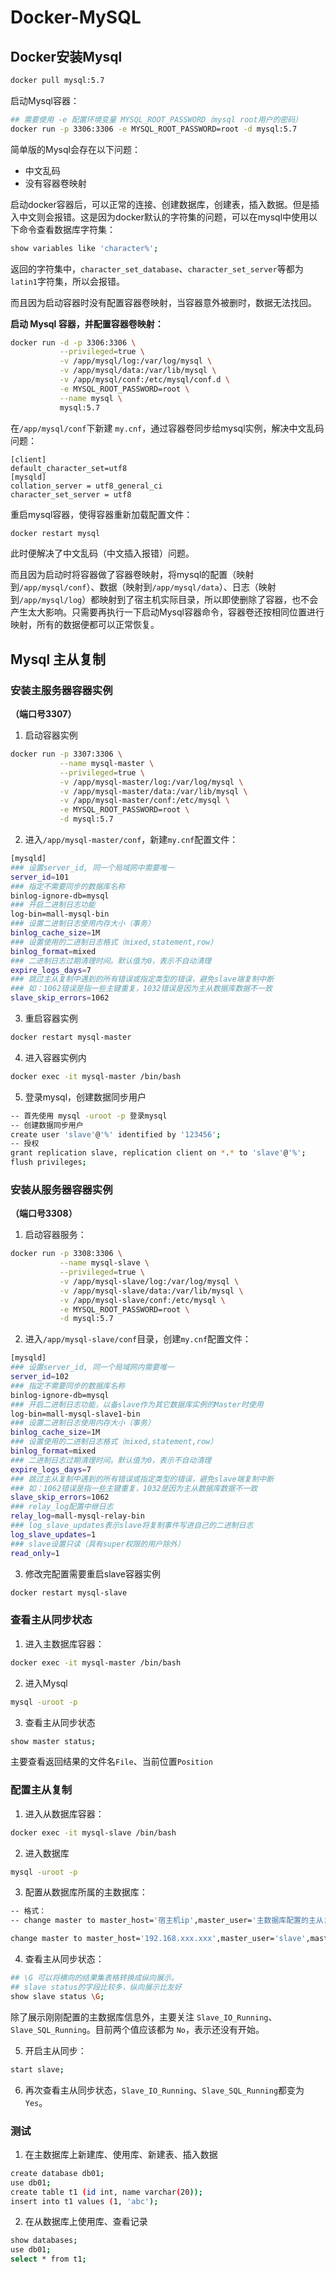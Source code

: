 # Docker-MySQL

## Docker安装Mysql

```sh
docker pull mysql:5.7
```

启动Mysql容器：

```sh
## 需要使用 -e 配置环境变量 MYSQL_ROOT_PASSWORD（mysql root用户的密码）
docker run -p 3306:3306 -e MYSQL_ROOT_PASSWORD=root -d mysql:5.7
```

简单版的Mysql会存在以下问题：

- 中文乱码
- 没有容器卷映射

启动docker容器后，可以正常的连接、创建数据库，创建表，插入数据。但是插入中文则会报错。这是因为docker默认的字符集的问题，可以在mysql中使用以下命令查看数据库字符集： 

```sh
show variables like 'character%';
```

返回的字符集中，`character_set_database`、`character_set_server`等都为`latin1`字符集，所以会报错。

而且因为启动容器时没有配置容器卷映射，当容器意外被删时，数据无法找回。

**启动 Mysql 容器，并配置容器卷映射：**    

```sh
docker run -d -p 3306:3306 \
           --privileged=true \
           -v /app/mysql/log:/var/log/mysql \
           -v /app/mysql/data:/var/lib/mysql \
           -v /app/mysql/conf:/etc/mysql/conf.d \
           -e MYSQL_ROOT_PASSWORD=root \
           --name mysql \
           mysql:5.7
```

在`/app/mysql/conf`下新建 `my.cnf`，通过容器卷同步给mysql实例，解决中文乱码问题： 

```sh]
[client]
default_character_set=utf8
[mysqld]
collation_server = utf8_general_ci
character_set_server = utf8
```

重启mysql容器，使得容器重新加载配置文件： 

```sh
docker restart mysql
```

此时便解决了中文乱码（中文插入报错）问题。

而且因为启动时将容器做了容器卷映射，将mysql的配置（映射到`/app/mysql/conf`）、数据（映射到`/app/mysql/data`）、日志（映射到`/app/mysql/log`）都映射到了宿主机实际目录，所以即使删除了容器，也不会产生太大影响。只需要再执行一下启动Mysql容器命令，容器卷还按相同位置进行映射，所有的数据便都可以正常恢复。

## Mysql 主从复制

### 安装主服务器容器实例

**（端口号3307）**

1. 启动容器实例 

```sh
docker run -p 3307:3306 \
           --name mysql-master \
           --privileged=true \
           -v /app/mysql-master/log:/var/log/mysql \
           -v /app/mysql-master/data:/var/lib/mysql \
           -v /app/mysql-master/conf:/etc/mysql \
           -e MYSQL_ROOT_PASSWORD=root \
           -d mysql:5.7
```

2. 进入`/app/mysql-master/conf`，新建`my.cnf`配置文件： 

```sh
[mysqld]
### 设置server_id, 同一个局域网中需要唯一
server_id=101
### 指定不需要同步的数据库名称
binlog-ignore-db=mysql
### 开启二进制日志功能
log-bin=mall-mysql-bin
### 设置二进制日志使用内存大小（事务）
binlog_cache_size=1M
### 设置使用的二进制日志格式（mixed,statement,row）
binlog_format=mixed
### 二进制日志过期清理时间。默认值为0，表示不自动清理
expire_logs_days=7
### 跳过主从复制中遇到的所有错误或指定类型的错误，避免slave端复制中断
### 如：1062错误是指一些主键重复，1032错误是因为主从数据库数据不一致
slave_skip_errors=1062
```

3.  重启容器实例

```sh
docker restart mysql-master
```

4. 进入容器实例内 

```sh
docker exec -it mysql-master /bin/bash
```

5.  登录mysql，创建数据同步用户

```sh
-- 首先使用 mysql -uroot -p 登录mysql
-- 创建数据同步用户
create user 'slave'@'%' identified by '123456';
-- 授权
grant replication slave, replication client on *.* to 'slave'@'%';
flush privileges;
```

### 安装从服务器容器实例

**（端口号3308）**

1.  启动容器服务： 

```sh
docker run -p 3308:3306 \
           --name mysql-slave \
           --privileged=true \
           -v /app/mysql-slave/log:/var/log/mysql \
           -v /app/mysql-slave/data:/var/lib/mysql \
           -v /app/mysql-slave/conf:/etc/mysql \
           -e MYSQL_ROOT_PASSWORD=root \
           -d mysql:5.7
```

2.  进入`/app/mysql-slave/conf`目录，创建`my.cnf`配置文件： 

```sh
[mysqld]
### 设置server_id, 同一个局域网内需要唯一
server_id=102
### 指定不需要同步的数据库名称
binlog-ignore-db=mysql
### 开启二进制日志功能，以备slave作为其它数据库实例的Master时使用
log-bin=mall-mysql-slave1-bin
### 设置二进制日志使用内存大小（事务）
binlog_cache_size=1M
### 设置使用的二进制日志格式（mixed,statement,row）
binlog_format=mixed
### 二进制日志过期清理时间。默认值为0，表示不自动清理
expire_logs_days=7
### 跳过主从复制中遇到的所有错误或指定类型的错误，避免slave端复制中断
### 如：1062错误是指一些主键重复，1032是因为主从数据库数据不一致
slave_skip_errors=1062
### relay_log配置中继日志
relay_log=mall-mysql-relay-bin
### log_slave_updates表示slave将复制事件写进自己的二进制日志
log_slave_updates=1
### slave设置只读（具有super权限的用户除外）
read_only=1
```

3.  修改完配置需要重启slave容器实例

```sh
docker restart mysql-slave
```

### 查看主从同步状态

1. 进入主数据库容器： 

```sh
docker exec -it mysql-master /bin/bash
```

2. 进入Mysql 

```sh
mysql -uroot -p
```

3. 查看主从同步状态 

```sh
show master status;
```

主要查看返回结果的文件名`File`、当前位置`Position` 

### 配置主从复制

1.  进入从数据库容器： 

```sh
docker exec -it mysql-slave /bin/bash
```

2.  进入数据库 

```sh
mysql -uroot -p
```

3.  配置从数据库所属的主数据库： 

```sh
-- 格式：
-- change master to master_host='宿主机ip',master_user='主数据库配置的主从复制用户名',master_password='主数据库配置的主从复制用户密码',master_port=宿主机主数据库端口,master_log_file='主数据库主从同步状态的文件名File',master_log_pos=主数据库主从同步状态的Position,master_connect_retry=连接失败重试时间间隔（秒）;

change master to master_host='192.168.xxx.xxx',master_user='slave',master_password='123456',master_port=3307,master_log_file='mall-mysql-bin.000001',master_log_pos=769,master_connect_retry=30;
```

4. 查看主从同步状态： 

```sh
## \G 可以将横向的结果集表格转换成纵向展示。
## slave status的字段比较多，纵向展示比友好
show slave status \G;
```

除了展示刚刚配置的主数据库信息外，主要关注 `Slave_IO_Running`、`Slave_SQL_Running`。目前两个值应该都为 `No`，表示还没有开始。 

5. 开启主从同步： 

```sh
start slave;
```

6. 再次查看主从同步状态，`Slave_IO_Running`、`Slave_SQL_Running`都变为`Yes`。  

### 测试 

1.  在主数据库上新建库、使用库、新建表、插入数据 

```sh
create database db01;
use db01;
create table t1 (id int, name varchar(20));
insert into t1 values (1, 'abc');
```

2.  在从数据库上使用库、查看记录 

```sh
show databases;
use db01;
select * from t1;
```

